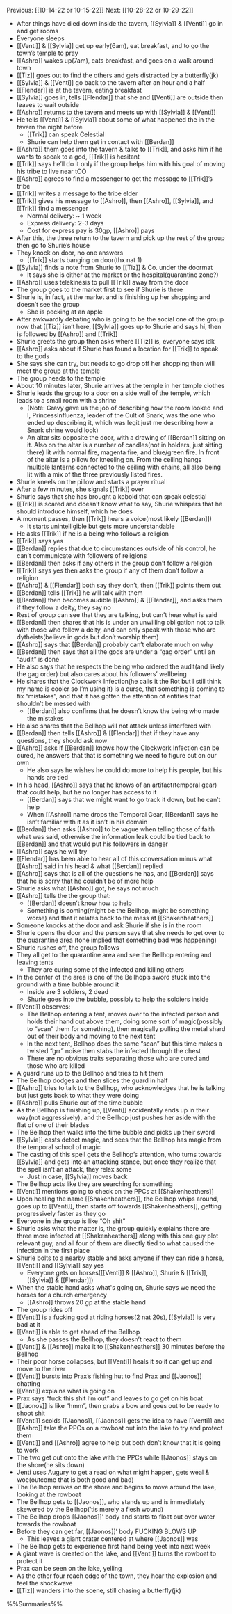 Previous: [[10-14-22 or 10-15-22]]
Next: [[10-28-22 or 10-29-22]]

- After things have died down inside the tavern, [[Sylvia]] & [[Venti]] go in and get rooms
- Everyone sleeps
- [[Venti]] & [[Sylvia]] get up early(6am), eat breakfast, and to go the town’s temple to pray
- [[Ashro]] wakes up(7am), eats breakfast, and goes on a walk around town
- [[Tiz]] goes out to find the others and gets distracted by a butterfly(jk)
- [[Sylvia]] & [[Venti]] go back to the tavern after an hour and a half
- [[Flendar]] is at the tavern, eating breakfast
- [[Sylvia]] goes in, tells [[Flendar]] that she and [[Venti]] are outside then leaves to wait outside
- [[Ashro]] returns to the tavern and meets up with [[Sylvia]] & [[Venti]]
- He tells [[Venti]] & [[Sylvia]] about some of what happened the in the tavern the night before
	- [[Trik]] can speak Celestial
	- Shurie can help them get in contact with [[Berdan]]
- [[Ashro]] them goes into the tavern & talks to [[Trik]], and asks him if he wants to speak to a god, [[Trik]] is hesitant
- [[Trik]] says he’ll do it only if the group helps him with his goal of moving his tribe to live near tOO
- [[Ashro]] agrees to find a messenger to get the message to [[Trik]]’s tribe
- [[Trik]] writes a message to the tribe elder
- [[Trik]] gives his message to [[Ashro]], then [[Ashro]], [[Sylvia]], and [[Trik]] find a messenger
	- Normal delivery: ~ 1 week
	- Express delivery: 2-3 days
	- Cost for express pay is 30gp, [[Ashro]] pays
- After this, the three return to the tavern and pick up the rest of the group then go to Shurie’s house
- They knock on door, no one answers
	- [[Trik]] starts banging on door(thx nat 1)
- [[Sylvia]] finds a note from Shurie to [[Tiz]] & Co. under the doormat
	- It says she is either at the market or the hospital(quarantine zone?)
- [[Ashro]] uses telekinesis to pull [[Trik]] away from the door
- The group goes to the market first to see if Shurie is there
- Shurie is, in fact, at the market and is finishing up her shopping and doesn’t see the group
	- She is pecking at an apple
- After awkwardly debating who is going to be the social one of the group now that [[Tiz]] isn’t here, [[Sylvia]] goes up to Shurie and says hi, then is followed by [[Ashro]] and [[Trik]]
- Shurie greets the group then asks where [[Tiz]] is, everyone says idk
- [[Ashro]] asks about if Shurie has found a location for [[Trik]] to speak to the gods
- She says she can try, but needs to go drop off her shopping then will meet the group at the temple
- The group heads to the temple
- About 10 minutes later, Shurie arrives at the temple in her temple clothes
- Shurie leads the group to a door on a side wall of the temple, which leads to a small room with a shrine
	- (Note: Gravy gave us the job of describing how the room looked and I, PrincessInfluenza, leader of the Cult of Snark, was the one who ended up describing it, which was legit just me describing how a Snark shrine would look)
	- An altar sits opposite the door, with  a drawing of [[Berdan]] sitting on it. Also on the altar is a number of candles(not in holders, just sitting there) lit with normal fire, magenta fire, and blue/green fire. In front of the altar is a pillow for kneeling on. From the ceiling hangs multiple lanterns connected to the ceiling with chains, all also being lit with a mix of the three previously listed fires.
- Shurie kneels on the pillow and starts a prayer ritual
- After a few minutes, she signals [[Trik]] over
- Shurie says that she has brought a kobold that can speak celestial
- [[Trik]] is scared and doesn’t know what to say, Shurie whispers that he should introduce himself, which he does
- A moment passes, then [[Trik]] hears a voice(most likely [[Berdan]])
	- It starts unintelligible but gets more understandable
- He asks [[Trik]] if he is a being who follows a religion
- [[Trik]] says yes
- [[Berdan]] replies that due to circumstances outside of his control, he can’t communicate with followers of religions
- [[Berdan]] then asks if any others in the group don’t follow a religion
- [[Trik]] says yes then asks the group if any of them don’t follow a religion
- [[Ashro]] & [[Flendar]] both say they don’t, then [[Trik]] points them out
- [[Berdan]] tells [[Trik]] he will talk with them
- [[Berdan]] then becomes audible [[Ashro]] & [[Flendar]], and asks them if they follow a deity, they say no
- Rest of group can see that they are talking, but can’t hear what is said
- [[Berdan]] then shares that his is under an unwilling obligation not to talk with those who follow a deity, and can only speak with those who are dytheists(believe in gods but don’t worship them)
- [[Ashro]] says that [[Berdan]] probably can’t elaborate much on why
- [[Berdan]] then says that all the gods are under a “gag order” until an “audit” is done
- He also says that he respects the being who ordered the audit(and likely the gag order) but also cares about his followers’ wellbeing
- He shares that the Clockwork Infection(he calls it the Rot but I still think my name is cooler so I’m using it) is a curse, that something is coming to fix “mistakes”, and that it has gotten the attention of entities that shouldn’t be messed with
	- [[Berdan]] also confirms that he doesn’t know the being who made the mistakes
- He also shares that the Bellhop will not attack unless interfered with
- [[Berdan]] then tells [[Ashro]] & [[Flendar]] that if they have any questions, they should ask now
- [[Ashro]] asks if [[Berdan]] knows how the Clockwork Infection can be cured, he answers that that is something we need to figure out on our own
	- He also says he wishes he could do more to help his people, but his hands are tied
- In his head, [[Ashro]] says that he knows of an artifact(temporal gear) that could help, but he no longer has access to it
	- [[Berdan]] says that we might want to go track it down, but he can’t help
	- When [[Ashro]] name drops the Temporal Gear, [[Berdan]] says he isn’t familiar with it as it isn’t in his domain
- [[Berdan]] then asks [[Ashro]] to be vague when telling those of faith what was said, otherwise the information leak could be tied back to [[Berdan]] and that would put his followers in danger
- [[Ashro]] says he will try
- [[Flendar]] has been able to hear all of this conversation minus what [[Ashro]] said in his head & what [[Berdan]] replied
- [[Ashro]] says that is all of the questions he has, and [[Berdan]] says that he is sorry that he couldn’t be of more help
- Shurie asks what [[Ashro]] got, he says not much
- [[Ashro]] tells the the group that:
	- [[Berdan]] doesn’t know how to help
	- Something is coming(might be the Bellhop, might be something worse) and that it relates back to the mess at [[Shakenheathers]]
- Someone knocks at the door and ask Shurie if she is in the room
- Shurie opens the door and the person says that she needs to get over to the quarantine area (tone implied that something bad was happening)
- Shurie rushes off, the group follows
- They all get to the quarantine area and see the Bellhop entering and leaving tents
	- They are curing some of the infected and killing others
- In the center of the area is one of the Bellhop’s sword stuck into the ground with a time bubble around it
	- Inside are 3 soldiers, 2 dead
	- Shurie goes into the bubble, possibly to help the soldiers inside
- [[Venti]] observes:
	- The Bellhop entering a tent, moves over to the infected person and holds their hand out above them, doing some sort of magic(possibly to “scan” them for something), then magically pulling the metal shard out of their body and moving to the next tent
	- In the next tent, Bellhop does the same “scan” but this time makes a twisted “grr” noise then stabs the infected through the chest
	- There are no obvious traits separating those who are cured and those who are killed
- A guard runs up to the Bellhop and tries to hit them
- The Bellhop dodges and then slices the guard in half
- [[Ashro]] tries to talk to the Bellhop, who acknowledges that he is talking but just gets back to what they were doing
- [[Ashro]] pulls Shurie out of the time bubble
- As the Bellhop is finishing up, [[Venti]] accidentally ends up in their way(not aggressively), and the Bellhop just pushes her aside with the flat of one of their blades
- The Bellhop then walks into the time bubble and picks up their sword
- [[Sylvia]] casts detect magic, and sees that the Bellhop has magic from the temporal school of magic
- The casting of this spell gets the Bellhop’s attention, who turns towards [[Sylvia]] and gets into an attacking stance, but once they realize that the spell isn’t an attack, they relax some
	- Just in case, [[Sylvia]] moves back
- The Bellhop acts like they are searching for something
- [[Venti]] mentions going to check on the PPCs at [[Shakenheathers]]
- Upon healing the name [[Shakenheathers]], the Bellhop whips around, goes up to [[Venti]], then starts off towards [[Shakenheathers]], getting progressively faster as they go
- Everyone in the group is like “Oh shit”
- Shurie asks what the matter is, the group quickly explains there are three more infected at [[Shakenheathers]] along with this one guy plot relevant guy, and all four of them are directly tied to what caused the infection in the first place
- Shurie bolts to a nearby stable and asks anyone if they can ride a horse, [[Venti]] and [[Sylvia]] say yes
	- Everyone gets on horses([[Venti]] & [[Ashro]], Shurie & [[Trik]], [[Sylvia]] & [[Flendar]])
- When the stable hand asks what's going on, Shurie says we need the horses for a church emergency
	- [[Ashro]] throws 20 gp at the stable hand
- The group rides off
- [[Venti]] is a fucking god at riding horses(2 nat 20s), [[Sylvia]] is very bad at it
- [[Venti]] is able to get ahead of the Bellhop
	- As she passes the Bellhop, they doesn’t react to them
- [[Venti]] & [[Ashro]] make it to [[Shakenheathers]] 30 minutes before the Bellhop
- Their poor horse collapses, but [[Venti]] heals it so it can get up and move to the river
- [[Venti]] bursts into Prax’s fishing hut to find Prax and [[Jaonos]] chatting
- [[Venti]] explains what is going on
- Prax says “fuck this shit I’m out” and leaves to go get on his boat
- [[Jaonos]] is like “hmm”, then grabs a bow and goes out to be ready to shoot shit
- [[Venti]] scolds [[Jaonos]], [[Jaonos]] gets the idea to have [[Venti]] and [[Ashro]] take the PPCs on a rowboat out into the lake to try and protect them
- [[Venti]] and [[Ashro]] agree to help but both don’t know that it is going to work
- The two get out onto the lake with the PPCs while [[Jaonos]] stays on the shore(he sits down)
- Jenti uses Augury to get a read on what might happen, gets weal & woe(outcome that is both good and bad)
- The Bellhop arrives on the shore and begins to move around the lake, looking at the rowboat
- The Bellhop gets to [[Jaonos]], who stands up and is immediately skewered by the Bellhop(‘tis merely a flesh wound)
- The Bellhop drop’s [[Jaonos]]’ body and starts to float out over water towards the rowboat
- Before they can get far, [[Jaonos]]’ body FUCKING BLOWS UP
	- This leaves a giant crater centered at where [[Jaonos]] was
- The Bellhop gets to experience first hand being yeet into next week
- A giant wave is created on the lake, and [[Venti]] turns the rowboat to protect it
- Prax can be seen on the lake, yelling
- As the other four reach edge of the town, they hear the explosion and feel the shockwave
- [[Tiz]] wanders into the scene, still chasing a butterfly(jk)

%%Summaries%%